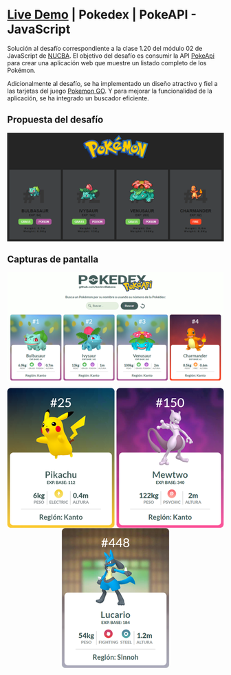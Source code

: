# [Live Demo](nucba-pokeapi-js.vercel.app) | Pokedex | PokeAPI - JavaScript
Solución al desafío correspondiente a la clase 1.20 del módulo 02 de JavaScript de [NUCBA](https://nucba.io/codingbootcamp). El objetivo del desafío es consumir la API [PokeApi](https://pokeapi.co/docs/v2) para crear una aplicación web que muestre un listado completo de los Pokémon.

Adicionalmente al desafío, se ha implementado un diseño atractivo y fiel a las tarjetas del juego [Pokemon GO](https://pokemongolive.com/). Y para mejorar la funcionalidad de la aplicación, se ha integrado un buscador eficiente.

## Propuesta del desafío
<p align="center">
 <img align="center" alt="card" src="https://github.com/kevinvillabona/NUCBA-PokeApi/blob/main/assets/img/capturas/captura-desafio.png" />
</p>

## Capturas de pantalla
<p align="center">
 <img align="center" alt="card" src="https://github.com/kevinvillabona/NUCBA-PokeApi/blob/main/assets/img/capturas/captura-pkapi3.png" />
</p>
<p align="center">
 <img align="center" alt="card" src="https://github.com/kevinvillabona/NUCBA-PokeApi/blob/main/assets/img/capturas/captura-pkapi5.png" />
 <img align="center" alt="card" src="https://github.com/kevinvillabona/NUCBA-PokeApi/blob/main/assets/img/capturas/captura-pkapi4.png" />
 <img align="center" alt="card" src="https://github.com/kevinvillabona/NUCBA-PokeApi/blob/main/assets/img/capturas/captura-pkapi6.png" />
</p>

